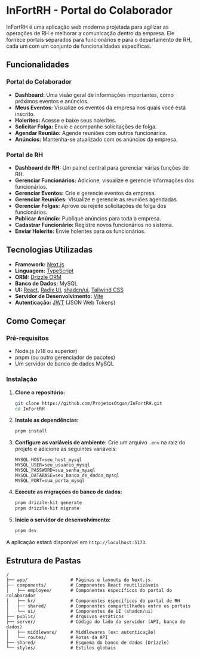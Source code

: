 # InFortRH - Portal do Colaborador

InFortRH é uma aplicação web moderna projetada para agilizar as operações de RH e melhorar a comunicação dentro da empresa. Ele fornece portais separados para funcionários e para o departamento de RH, cada um com um conjunto de funcionalidades específicas.

## Funcionalidades

### Portal do Colaborador
- **Dashboard:** Uma visão geral de informações importantes, como próximos eventos e anúncios.
- **Meus Eventos:** Visualize os eventos da empresa nos quais você está inscrito.
- **Holerites:** Acesse e baixe seus holerites.
- **Solicitar Folga:** Envie e acompanhe solicitações de folga.
- **Agendar Reunião:** Agende reuniões com outros funcionários.
- **Anúncios:** Mantenha-se atualizado com os anúncios da empresa.

### Portal de RH
- **Dashboard de RH:** Um painel central para gerenciar várias funções de RH.
- **Gerenciar Funcionários:** Adicione, visualize e gerencie informações dos funcionários.
- **Gerenciar Eventos:** Crie e gerencie eventos da empresa.
- **Gerenciar Reuniões:** Visualize e gerencie as reuniões agendadas.
- **Gerenciar Folgas:** Aprove ou rejeite solicitações de folga dos funcionários.
- **Publicar Anúncio:** Publique anúncios para toda a empresa.
- **Cadastrar Funcionário:** Registre novos funcionários no sistema.
- **Enviar Holerite:** Envie holerites para os funcionários.

## Tecnologias Utilizadas

- **Framework:** [Next.js](https://nextjs.org/)
- **Linguagem:** [TypeScript](https://www.typescriptlang.org/)
- **ORM:** [Drizzle ORM](https://orm.drizzle.team/)
- **Banco de Dados:** MySQL
- **UI:** [React](https://react.dev/), [Radix UI](https://www.radix-ui.com/), [shadcn/ui](https://ui.shadcn.com/), [Tailwind CSS](https://tailwindcss.com/)
- **Servidor de Desenvolvimento:** [Vite](https://vitejs.dev/)
- **Autenticação:** [JWT](https://jwt.io/) (JSON Web Tokens)

## Como Começar

### Pré-requisitos

- Node.js (v18 ou superior)
- pnpm (ou outro gerenciador de pacotes)
- Um servidor de banco de dados MySQL

### Instalação

1. **Clone o repositório:**
   ```bash
   git clone https://github.com/ProjetosOtgan/InFortRH.git
   cd InFortRH
   ```

2. **Instale as dependências:**
   ```bash
   pnpm install
   ```

3. **Configure as variáveis de ambiente:**
   Crie um arquivo `.env` na raiz do projeto e adicione as seguintes variáveis:
   ```
   MYSQL_HOST=seu_host_mysql
   MYSQL_USER=seu_usuario_mysql
   MYSQL_PASSWORD=sua_senha_mysql
   MYSQL_DATABASE=seu_banco_de_dados_mysql
   MYSQL_PORT=sua_porta_mysql
   ```

4. **Execute as migrações do banco de dados:**
   ```bash
   pnpm drizzle-kit generate
   pnpm drizzle-kit migrate
   ```

5. **Inicie o servidor de desenvolvimento:**
   ```bash
   pnpm dev
   ```

A aplicação estará disponível em `http://localhost:5173`.

## Estrutura de Pastas

```
/
├── app/                # Páginas e layouts do Next.js
├── components/         # Componentes React reutilizáveis
│   ├── employee/       # Componentes específicos do portal do colaborador
│   ├── hr/             # Componentes específicos do portal de RH
│   ├── shared/         # Componentes compartilhados entre os portais
│   └── ui/             # Componentes de UI (shadcn/ui)
├── public/             # Arquivos estáticos
├── server/             # Código do lado do servidor (API, banco de dados)
│   ├── middleware/     # Middlewares (ex: autenticação)
│   └── routes/         # Rotas da API
├── shared/             # Esquema do banco de dados (Drizzle)
└── styles/             # Estilos globais
```
